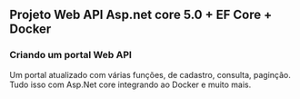 ## Projeto Web API Asp.net core 5.0 + EF Core + Docker

### Criando um portal Web API

Um portal atualizado com várias funções, de cadastro, consulta, paginção. Tudo isso com Asp.Net core integrando ao Docker e muito mais.
